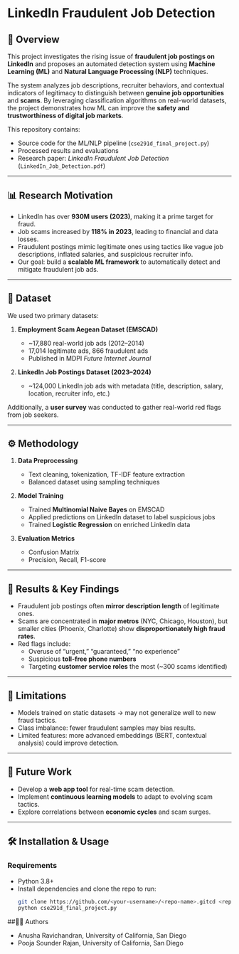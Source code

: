 # LinkedIn Fraudulent Job Detection  

## 📌 Overview  
This project investigates the rising issue of **fraudulent job postings on LinkedIn** and proposes an automated detection system using **Machine Learning (ML)** and **Natural Language Processing (NLP)** techniques.  

The system analyzes job descriptions, recruiter behaviors, and contextual indicators of legitimacy to distinguish between **genuine job opportunities** and **scams**. By leveraging classification algorithms on real-world datasets, the project demonstrates how ML can improve the **safety and trustworthiness of digital job markets**.  

This repository contains:  
- Source code for the ML/NLP pipeline (`cse291d_final_project.py`)  
- Processed results and evaluations  
- Research paper: *LinkedIn Fraudulent Job Detection* (`LinkedIn_Job_Detection.pdf`)  

---

## 📊 Research Motivation  
- LinkedIn has over **930M users (2023)**, making it a prime target for fraud.  
- Job scams increased by **118% in 2023**, leading to financial and data losses.  
- Fraudulent postings mimic legitimate ones using tactics like vague job descriptions, inflated salaries, and suspicious recruiter info.  
- Our goal: build a **scalable ML framework** to automatically detect and mitigate fraudulent job ads.  

---

## 📂 Dataset  
We used two primary datasets:  

1. **Employment Scam Aegean Dataset (EMSCAD)**  
   - ~17,880 real-world job ads (2012–2014)  
   - 17,014 legitimate ads, 866 fraudulent ads  
   - Published in MDPI *Future Internet Journal*  

2. **LinkedIn Job Postings Dataset (2023–2024)**  
   - ~124,000 LinkedIn job ads with metadata (title, description, salary, location, recruiter info, etc.)  

Additionally, a **user survey** was conducted to gather real-world red flags from job seekers.  

---

## ⚙️ Methodology  
1. **Data Preprocessing**  
   - Text cleaning, tokenization, TF-IDF feature extraction  
   - Balanced dataset using sampling techniques  

2. **Model Training**  
   - Trained **Multinomial Naive Bayes** on EMSCAD  
   - Applied predictions on LinkedIn dataset to label suspicious jobs  
   - Trained **Logistic Regression** on enriched LinkedIn data  

3. **Evaluation Metrics**  
   - Confusion Matrix  
   - Precision, Recall, F1-score  

---

## 🚀 Results & Key Findings  
- Fraudulent job postings often **mirror description length** of legitimate ones.  
- Scams are concentrated in **major metros** (NYC, Chicago, Houston), but smaller cities (Phoenix, Charlotte) show **disproportionately high fraud rates**.  
- Red flags include:  
  - Overuse of “urgent,” “guaranteed,” “no experience”  
  - Suspicious **toll-free phone numbers**  
  - Targeting **customer service roles** the most (~300 scams identified)  

---

## 📌 Limitations  
- Models trained on static datasets → may not generalize well to new fraud tactics.  
- Class imbalance: fewer fraudulent samples may bias results.  
- Limited features: more advanced embeddings (BERT, contextual analysis) could improve detection.  

---

## 🔮 Future Work  
- Develop a **web app tool** for real-time scam detection.  
- Implement **continuous learning models** to adapt to evolving scam tactics.  
- Explore correlations between **economic cycles** and scam surges.  

---

## 🛠️ Installation & Usage  

### Requirements  
- Python 3.8+  
- Install dependencies and clone the repo to run:  
  ```bash
  git clone https://github.com/<your-username>/<repo-name>.gitcd <repo-name>
  python cse291d_final_project.py

##👩‍💻 Authors

- Anusha Ravichandran, University of California, San Diego
- Pooja Sounder Rajan, University of California, San Diego

